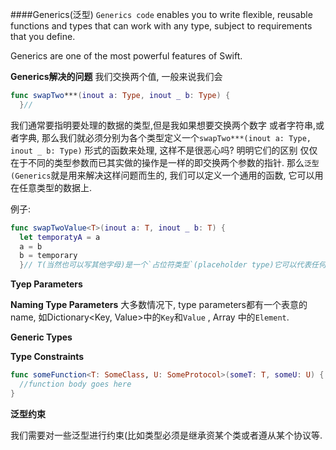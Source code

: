 ####Generics(泛型)
`Generics code` enables you to write flexible, reusable functions and types that can work with any type, subject to requirements that you define.

Generics are one of the most powerful features of Swift.

**Generics解决的问题**
我们交换两个值, 一般来说我们会
```Swift
func swapTwo***(inout a: Type, inout _ b: Type) {
  }//
  ```
我们通常要指明要处理的数据的类型,但是我如果想要交换两个数字 或者字符串,或者字典, 那么我们就必须分别为各个类型定义一个`swapTwo***(inout a: Type, inout _ b: Type)` 形式的函数来处理, 这样不是很恶心吗? 明明它们的区别 仅仅在于不同的类型参数而已其实做的操作是一样的即交换两个参数的指针.  那么`泛型(Generics`就是用来解决这样问题而生的, 我们可以定义一个通用的函数, 它可以用在任意类型的数据上.

例子:
```Swift
func swapTwoValue<T>(inout a: T, inout _ b: T) {
  let temporatyA = a
  a = b
  b = temporary
  }// T(当然也可以写其他字母)是一个`占位符类型`(placeholder type)它可以代表任何类型
  ```
**Tyep Parameters**

**Naming Type Parameters**
大多数情况下, type parameters都有一个表意的name, 如Dictionary<Key, Value>中的`Key`和`Value` ,  Array<Element> 中的`Element`.

**Generic Types**

**Type Constraints**
```Swift
func someFunction<T: SomeClass, U: SomeProtocol>(someT: T, someU: U) {
  //function body goes here
}
```

**泛型约束**

我们需要对一些泛型进行约束(比如类型必须是继承资某个类或者遵从某个协议等.